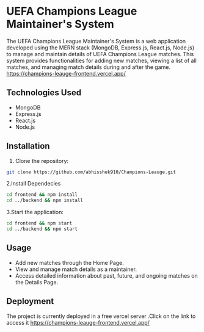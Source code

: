 
# UEFA Champions League Maintainer's System

The UEFA Champions League Maintainer's System is a web application developed using the MERN stack (MongoDB, Express.js, React.js, Node.js) to manage and maintain details of UEFA Champions League matches. This system provides functionalities for adding new matches, viewing a list of all matches, and managing match details during and after the game.
https://champions-leauge-frontend.vercel.app/



## Technologies Used

- MongoDB
- Express.js
- React.js
- Node.js
## Installation

1. Clone the repository:

```bash
git clone https://github.com/abhisshek910/Champions-Leauge.git
```

2.Install Dependecies
```bash
cd frontend && npm install
cd ../backend && npm install
```
3.Start the application:
```bash
cd frontend && npm start
cd ../backend && npm start
```

## Usage

- Add new matches through the Home Page.
- View and manage match details as a maintainer.
- Access detailed information about past, future, and ongoing matches on the Details Page.
## Deployment

The project is currently deployed in a free vercel server
.Click on the link to access it
https://champions-leauge-frontend.vercel.app/

